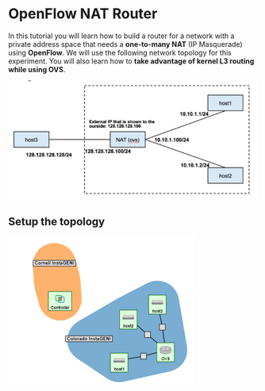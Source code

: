 # OpenFlow NAT Router

In this tutorial you will learn how to build a router for a network with a private address space that needs a **one-to-many NAT** (IP Masquerade) using **OpenFlow**. We will use the following network topology for this experiment. You will also learn how to **take advantage of kernel L3 routing while using OVS**.


![alt text](./images/nat-topo.png)

## Setup the topology
![alt text](./images/nat-geni-topo.png)
